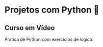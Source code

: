 <h1>Projetos com Python 🐍</h1>

<h2>Curso em Vídeo</h2>

<p>Pratica de Python com exercicios de lógica.</p>
